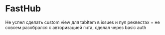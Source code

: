 # FastHub
Не успел сделать custom view для tabItem в issues и пул реквестах + не совсем разобрался с авторизацией гита, сделал через basic auth
